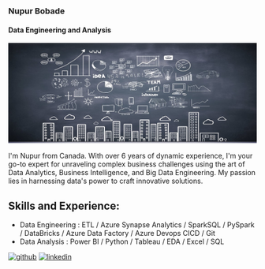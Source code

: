 ### Nupur Bobade 
#### Data Engineering and Analysis
![Data Engineering and Analysis](https://github.com/nprbbd86/nupurbobade/blob/main/image1.jpg)

I'm Nupur from Canada. With over 6 years of dynamic experience, I'm your go-to expert for unraveling complex business challenges using the art of Data Analytics, Business Intelligence, and Big Data Engineering. My passion lies in harnessing data's power to craft innovative solutions.

## Skills and Experience: 
* Data Engineering : ETL / Azure Synapse Analytics / SparkSQL / PySpark / DataBricks / Azure Data Factory / Azure Devops CICD / Git
* Data Analysis : Power BI / Python / Tableau / EDA / Excel / SQL


[<img src='https://cdn.jsdelivr.net/npm/simple-icons@3.0.1/icons/github.svg' alt='github' height='40'>](https://github.com/nprbbd86)  [<img src='https://cdn.jsdelivr.net/npm/simple-icons@3.0.1/icons/linkedin.svg' alt='linkedin' height='40'>](https://www.linkedin.com/in/nupurbobade/)  





